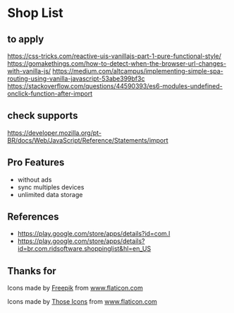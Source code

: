 # Shop List

## to apply

https://css-tricks.com/reactive-uis-vanillajs-part-1-pure-functional-style/
https://gomakethings.com/how-to-detect-when-the-browser-url-changes-with-vanilla-js/
https://medium.com/altcampus/implementing-simple-spa-routing-using-vanilla-javascript-53abe399bf3c
https://stackoverflow.com/questions/44590393/es6-modules-undefined-onclick-function-after-import

## check supports

https://developer.mozilla.org/pt-BR/docs/Web/JavaScript/Reference/Statements/import

## Pro Features

-   without ads
-   sync multiples devices
-   unlimited data storage

## References

-   https://play.google.com/store/apps/details?id=com.l
-   https://play.google.com/store/apps/details?id=br.com.ridsoftware.shoppinglist&hl=en_US

## Thanks for

Icons made by <a href="https://www.flaticon.com/authors/freepik" title="Freepik">Freepik</a> from <a href="https://www.flaticon.com/" title="Flaticon"> www.flaticon.com</a>

<div>Icons made by <a href="https://www.flaticon.com/authors/those-icons" title="Those Icons">Those Icons</a> from <a href="https://www.flaticon.com/" title="Flaticon">www.flaticon.com</a></div>
